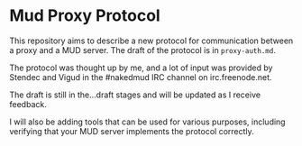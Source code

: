 # Mud Proxy Protocol

This repository aims to describe a new protocol for communication between
a proxy and a MUD server. The draft of the protocol is in `proxy-auth.md`.

The protocol was thought up by me, and a lot of input was provided by Stendec
and Vigud in the #nakedmud IRC channel on irc.freenode.net.

The draft is still in the...draft stages and will be updated as I receive
feedback.

I will also be adding tools that can be used for various purposes, including
verifying that your MUD server implements the protocol correctly.
